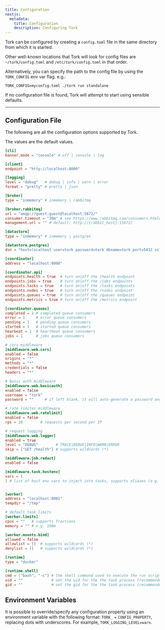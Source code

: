 ```yaml
---
title: Configuration
nextjs:
  metadata:
    title: Configuration
    description: Configuring Tork
---
```


Tork can be configured by creating a `config.toml` file in the same directory from which it is started.

Other well-known locations that Tork will look for config files are `~/tork/config.toml` and `/etc/tork/config.toml` in that order.

Alternatively, you can specify the path to the config file by using the `TORK_CONFIG` env var flag. e.g.:

```shell
TORK_CONFIG=myconfig.toml ./tork run standalone
```

If no configuration file is found, Tork will attempt to start using sensible defaults.

---

## Configuration File

The following are all the configuration options supported by Tork.

The values are the default values.

```toml
[cli]
banner.mode = "console" # off | console | log

[client]
endpoint = "http://localhost:8000"

[logging]
level = "debug"   # debug | info | warn | error
format = "pretty" # pretty | json

[broker]
type = "inmemory" # inmemory | rabbitmq

[broker.rabbitmq]
url = "amqp://guest:guest@localhost:5672/"
consumer.timeout = "30m" # see https://www.rabbitmq.com/consumers.html#acknowledgement-timeout
management.url = "" # default: http://{rabbit_host}:15672/

[datastore]
type = "inmemory" # inmemory | postgres

[datastore.postgres]
dsn = "host=localhost user=tork password=tork dbname=tork port=5432 sslmode=disable"

[coordinator]
address = "localhost:8000"

[coordinator.api]
endpoints.health = true  # turn on|off the /health endpoint
endpoints.jobs = true    # turn on|off the /jobs endpoints
endpoints.tasks = true   # turn on|off the /tasks endpoints
endpoints.nodes = true   # turn on|off the /nodes endpoint
endpoints.queues = true  # turn on|off the /queues endpoint
endpoints.metrics = true # turn on|off the /metrics endpoint

[coordinator.queues]
completed = 1 # completed queue consumers
error = 1     # error queue consumers
pending = 1   # pending queue consumers
started = 1   # started queue consumers
hearbeat = 1  # heartbeat queue consumers
jobs = 1      # jobs queue consumers

# cors middleware
[middleware.web.cors]
enabled = false
origins = "*"
methods = "*"
credentials = false
headers = "*"

# basic auth middleware
[middleware.web.basicauth]
enabled = false
username = "tork"
password = ""     # if left blank, it will auto-generate a password and print it to the logs on startup

# rate limiter middleware
[middleware.web.ratelimit]
enabled = false
rps = 20        # requests per second per IP

# request logging
[middleware.web.logger]
enabled = true
level = "DEBUG"        # TRACE|DEBUG|INFO|WARN|ERROR
skip = ["GET /health"] # supports wildcards (*)

[middleware.job.redact]
enabled = false

[middleware.task.hostenv]
vars = [
] # list of host env vars to inject into tasks, supports aliases (e.g. SOME_HOST_VAR:OTHER_VAR)


[worker]
address = "localhost:8001"
tempdir = "/tmp"

# default task limits
[worker.limits]
cpus = ""   # supports fractions
memory = "" # e.g. 100m

[worker.mounts.bind]
allowed = false
allowlist = []  # supports wildcards (*)
denylist = []   # supports wildcards (*)

[runtime]
type = "docker"

[runtime.shell]
cmd = ["bash", "-c"] # the shell command used to execute the run script
uid = ""             # set the uid for the the task process (recommended)
gid = ""             # set the gid for the the task process (recommended)
```

## Environment Variables

It is possible to override/specify any configuration property using an environment variable with the following format: `TORK_` + `CONFIG_PROPERTY`, replacing dots with underscores. For example, `TORK_LOGGING_LEVEL=warn`.
